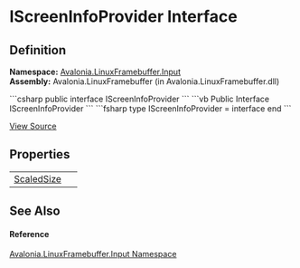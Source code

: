# IScreenInfoProvider Interface




## Definition
**Namespace:** <a href="N_Avalonia_LinuxFramebuffer_Input">Avalonia.LinuxFramebuffer.Input</a>  
**Assembly:** Avalonia.LinuxFramebuffer (in Avalonia.LinuxFramebuffer.dll)

<Tabs groupId="api-code-preview">
<TabItem value="csharp" label="C#">
```csharp
public interface IScreenInfoProvider
```
</TabItem>
<TabItem value="vb" label="VB">
```vb
Public Interface IScreenInfoProvider
```
</TabItem>
<TabItem value="fsharp" label="F#">
```fsharp
type IScreenInfoProvider = interface end
```
</TabItem>
</Tabs>



<a href="https://github.com/AvaloniaUI/Avalonia/tree/master/src/Linux/Avalonia.LinuxFramebuffer/Input/IScreenInfoProvider.cs" title="View the source code">View Source</a>



## Properties
<table>
<tr>
<td><a href="P_Avalonia_LinuxFramebuffer_Input_IScreenInfoProvider_ScaledSize">ScaledSize</a></td>
<td> </td>
</tr>
</table>

## See Also


#### Reference
<a href="N_Avalonia_LinuxFramebuffer_Input">Avalonia.LinuxFramebuffer.Input Namespace</a>  

